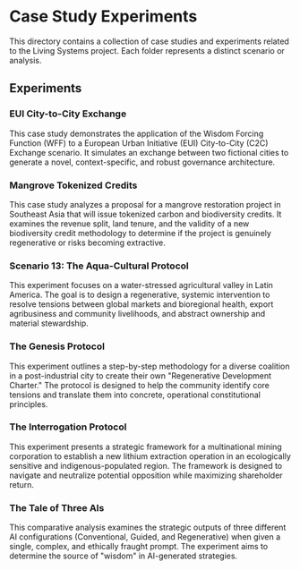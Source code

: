 # Case Study Experiments

This directory contains a collection of case studies and experiments related to the Living Systems project. Each folder represents a distinct scenario or analysis.

## Experiments

### EUI City-to-City Exchange
This case study demonstrates the application of the Wisdom Forcing Function (WFF) to a European Urban Initiative (EUI) City-to-City (C2C) Exchange scenario. It simulates an exchange between two fictional cities to generate a novel, context-specific, and robust governance architecture.

### Mangrove Tokenized Credits
This case study analyzes a proposal for a mangrove restoration project in Southeast Asia that will issue tokenized carbon and biodiversity credits. It examines the revenue split, land tenure, and the validity of a new biodiversity credit methodology to determine if the project is genuinely regenerative or risks becoming extractive.

### Scenario 13: The Aqua-Cultural Protocol
This experiment focuses on a water-stressed agricultural valley in Latin America. The goal is to design a regenerative, systemic intervention to resolve tensions between global markets and bioregional health, export agribusiness and community livelihoods, and abstract ownership and material stewardship.

### The Genesis Protocol
This experiment outlines a step-by-step methodology for a diverse coalition in a post-industrial city to create their own "Regenerative Development Charter." The protocol is designed to help the community identify core tensions and translate them into concrete, operational constitutional principles.

### The Interrogation Protocol
This experiment presents a strategic framework for a multinational mining corporation to establish a new lithium extraction operation in an ecologically sensitive and indigenous-populated region. The framework is designed to navigate and neutralize potential opposition while maximizing shareholder return.

### The Tale of Three AIs
This comparative analysis examines the strategic outputs of three different AI configurations (Conventional, Guided, and Regenerative) when given a single, complex, and ethically fraught prompt. The experiment aims to determine the source of "wisdom" in AI-generated strategies.
